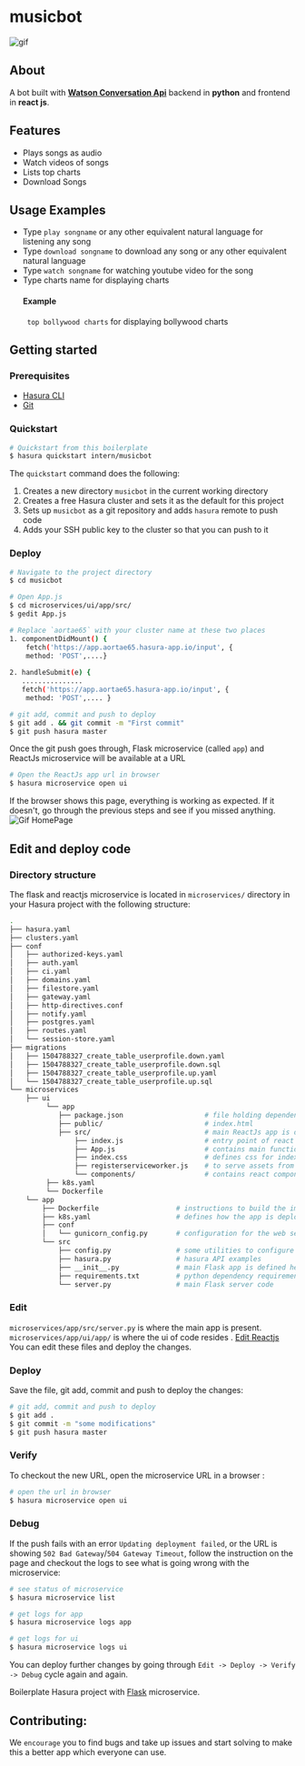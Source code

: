 # musicbot

![gif](https://github.com/afreen23/songbot/blob/master/readme_assets/hubb.gif)

## About
A bot built with **[Watson Conversation Api](https://www.ibm.com/watson/developercloud/conversation/api/v1/?cm_mc_uid=24808535902515066792134&cm_mc_sid_50200000=1512714807)** backend in **python** and frontend in **react js**.

## Features

* Plays songs as audio
* Watch videos of songs 
* Lists top charts 
* Download Songs 

## Usage Examples

* Type ```play songname``` or any other equivalent natural language for listening any song
* Type  ```download songname```  to download any song or any other equivalent natural language 
* Type ```watch songname``` for watching youtube video for the song
* Type charts name for displaying charts 
  #### Example
  ``` top bollywood charts``` for displaying bollywood charts

## Getting started

### Prerequisites

- [Hasura CLI](https://docs.hasura.io/0.15/manual/install-hasura-cli.html)
- [Git](https://git-scm.com)


### Quickstart

```bash
# Quickstart from this boilerplate 
$ hasura quickstart intern/musicbot
```

The `quickstart` command does the following:

1. Creates a new directory `musicbot` in the current working directory
2. Creates a free Hasura cluster and sets it as the default for this project
3. Sets up `musicbot` as a git repository and adds `hasura` remote to push code
4. Adds your SSH public key to the cluster so that you can push to it

### Deploy

```bash
# Navigate to the project directory
$ cd musicbot

# Open App.js
$ cd microservices/ui/app/src/
$ gedit App.js

# Replace `aortae65` with your cluster name at these two places
1. componentDidMount() {
    fetch('https://app.aortae65.hasura-app.io/input', {
    method: 'POST',....}
    
2. handleSubmit(e) {
   ...............
   fetch('https://app.aortae65.hasura-app.io/input', {
    method: 'POST',.... }

# git add, commit and push to deploy
$ git add . && git commit -m "First commit"
$ git push hasura master
```

Once the git push goes through, Flask microservice (called `app`) and ReactJs microservice will be available at a URL

```bash
# Open the ReactJs app url in browser
$ hasura microservice open ui
```

If the browser shows this page, everything is working as expected.
If it doesn't, go through the previous steps and see if you missed anything.
![Gif HomePage](https://github.com/afreen23/songbot/blob/master/readme_assets/readme.png)

## Edit and deploy code

### Directory structure

The flask and reactjs microservice is located in `microservices/` directory in your Hasura project with the following structure:

```bash
.
├── hasura.yaml
├── clusters.yaml
├── conf
│   ├── authorized-keys.yaml
│   ├── auth.yaml
│   ├── ci.yaml
│   ├── domains.yaml
│   ├── filestore.yaml
│   ├── gateway.yaml
│   ├── http-directives.conf
│   ├── notify.yaml
│   ├── postgres.yaml
│   ├── routes.yaml
│   └── session-store.yaml
├── migrations
│   ├── 1504788327_create_table_userprofile.down.yaml
│   ├── 1504788327_create_table_userprofile.down.sql
│   ├── 1504788327_create_table_userprofile.up.yaml
│   └── 1504788327_create_table_userprofile.up.sql
└── microservices 
    ├── ui
         └── app
            ├── package.json                    # file holding dependencies for project
            ├── public/                         # index.html
            ├── src/                            # main ReactJs app is defined here
                ├── index.js                    # entry point of react app
                ├── App.js                      # contains main functionality of app
                ├── index.css                   # defines css for index.js
                ├── registerserviceworker.js    # to serve assets from local cache
                └── components/                 # contains react components for ui 
         ├── k8s.yaml
         └── Dockerfile
    └── app
        ├── Dockerfile                   # instructions to build the image
        ├── k8s.yaml                     # defines how the app is deployed
        ├── conf
        │   └── gunicorn_config.py       # configuration for the web server
        └── src
            ├── config.py                # some utilities to configure URLs etc
            ├── hasura.py                # hasura API examples
            ├── __init__.py              # main Flask app is defined here
            ├── requirements.txt         # python dependency requirements
            └── server.py                # main Flask server code
```

### Edit

`microservices/app/src/server.py` is where the main app is present. 
`microservices/app/ui/app/` is where the ui of code resides .
[Edit Reactjs](https://github.com/afreen23/songbot/blob/master/README-React.js.md)
You can edit these files and deploy the changes.

### Deploy

Save the file, git add, commit and push to deploy the changes:

```bash
# git add, commit and push to deploy
$ git add .
$ git commit -m "some modifications"
$ git push hasura master
```

### Verify

To checkout the new URL, open the microservice URL in a browser :

```bash
# open the url in browser
$ hasura microservice open ui
```

### Debug

If the push fails with an error `Updating deployment failed`, or the URL is showing `502 Bad Gateway`/`504 Gateway Timeout`,
follow the instruction on the page and checkout the logs to see what is going wrong with the microservice:

```bash
# see status of microservice 
$ hasura microservice list

# get logs for app
$ hasura microservice logs app

# get logs for ui
$ hasura microservice logs ui
```

You can deploy further changes by going through `Edit -> Deploy -> Verify -> Debug` cycle again and again.

Boilerplate Hasura project with [Flask](http://flask.pocoo.org/) microservice.

## Contributing:
We `encourage` you to find bugs and take up issues and start solving to make this a better app which everyone can use.
